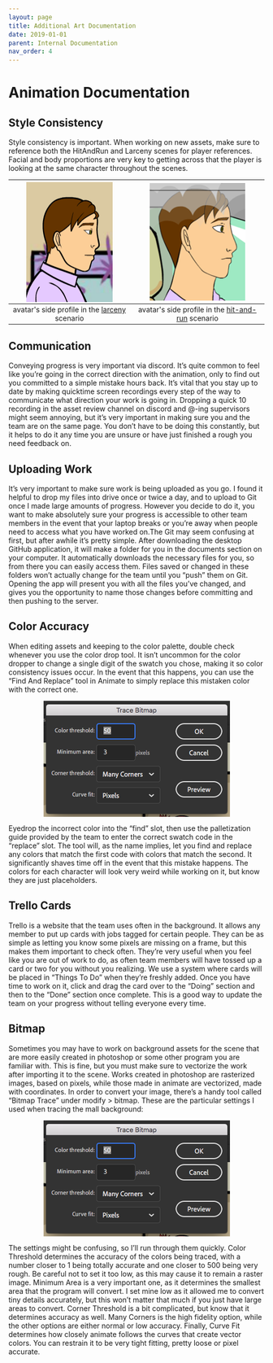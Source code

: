 ```yaml
---
layout: page
title: Additional Art Documentation
date: 2019-01-01
parent: Internal Documentation
nav_order: 4
---
```


# Animation Documentation

## Style Consistency
Style consistency is important. When working on new assets, make sure to reference both the HitAndRun and Larceny scenes for player references. Facial and body proportions are very key to getting across that the player is looking at the same character throughout the scenes.

| <img src="/img/style_larceny.png" alt="avatar's side profile in the larceny scenario" align="center" width="75%"> | <img src="/img/style_hitandrun.png" alt="avatar's side profile in the hit-and-run scenario" align="center" width="75%"> |
|:-:|:-:|
|avatar's side profile in the <U>larceny</u> scenario|avatar's side profile in the <u>hit-and-run</u> scenario|

## Communication
Conveying progress is very important via discord. It’s quite common to feel like you’re going in the correct direction with the animation, only to find out you committed to a simple mistake hours back. It’s vital that you stay up to date by making quicktime screen recordings every step of the way to communicate what direction your work is going in. Dropping a quick 10 recording in the asset review channel on discord and @-ing supervisors might seem annoying, but it’s very important in making sure you and the team are on the same page. You don’t have to be doing this constantly, but it helps to do it any time you are unsure or have just finished a rough you need feedback on.

## Uploading Work
It’s very important to make sure work is being uploaded as you go. I found it helpful to drop my files into drive once or twice a day, and to upload to Git once I made large amounts of progress. However you decide to do it, you want to make absolutely sure your progress is accessible to other team members in the event that your laptop breaks or you’re away when people need to access what you have worked on.The Git may seem confusing at first, but after awhile it’s pretty simple. After downloading the desktop GitHub application, it will make a folder for you in the documents section on your computer. It automatically downloads the necessary files for you, so from there you can easily access them. Files saved or changed in these folders won’t actually change for the team until you “push” them on Git. Opening the app will present you with all the files you’ve changed, and gives you the opportunity to name those changes before committing and then pushing to the server.

## Color Accuracy
When editing assets and keeping to the color palette, double check whenever you use the color drop tool. It isn’t uncommon for the color dropper to change a single digit of the swatch you chose, making it so color consistency issues occur. In the event that this happens, you can use the “Find And Replace” tool in Animate to simply replace this mistaken color with the correct one.

<p align="center">
<img src="/img/style_bitmap.png" align="center" alt="Adobe Animate color drop tool">
</p>

Eyedrop the incorrect color into the “find” slot, then use the palletization guide provided by the team to enter the correct swatch code in the “replace” slot. The tool will, as the name implies, let you find and replace any colors that match the first code with colors that match the second. It significantly shaves time off in the event that this mistake happens. The colors for each character will look very weird while working on it, but know they are just placeholders.

## Trello Cards
Trello is a website that the team uses often in the background. It allows any member to put up cards with jobs tagged for certain people. They can be as simple as letting you know some pixels are missing on a frame, but this makes them important to check often. They’re very useful when you feel like you are out of work to do, as often team members will have tossed up a card or two for you without you realizing. We use a system where cards will be placed in “Things To Do” when they’re freshly added. Once you have time to work on it, click and drag the card over to the “Doing” section and then to the “Done” section once complete. This is a good way to update the team on your progress without telling everyone every time.




## Bitmap
Sometimes you may have to work on background assets for the scene that are more easily created in photoshop or some other program you are familiar with. This is fine, but you must make sure to vectorize the work after importing it to the scene. Works created in photoshop are rasterized images, based on pixels, while those made in animate are vectorized, made with coordinates. In order to convert your image, there’s a handy tool called “Bitmap Trace” under modify > bitmap. These are the particular settings I used when tracing the mall background:

<p align="center">
<img src="/img/style_bitmap.png" align="center" alt="Adobe Animate Trace Bitmap settings">
</p>

The settings might be confusing, so I’ll run through them quickly. Color Threshold determines the accuracy of the colors being traced, with a number closer to 1 being totally accurate and one closer to 500 being very rough. Be careful not to set it too low, as this may cause it to remain a raster image. Minimum Area is a very important one, as it determines the smallest area that the program will convert. I set mine low as it allowed me to convert tiny details accurately, but this won’t matter that much if you just have large areas to convert. Corner Threshold is a bit complicated, but know that it determines accuracy as well. Many Corners is the high fidelity option, while the other options are either normal or low accuracy. Finally, Curve Fit determines how closely animate follows the curves that create vector colors. You can restrain it to be very tight fitting, pretty loose or pixel accurate.

